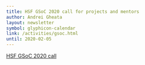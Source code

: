 ```yaml
---
title: HSF GSoC 2020 call for projects and mentors
author: Andrei Gheata
layout: newsletter
symbol: glyphicon-calendar
link: /activities/gsoc.html
until: 2020-02-05
---
```

[HSF GSoC 2020 call](/activities/gsoc.html)
